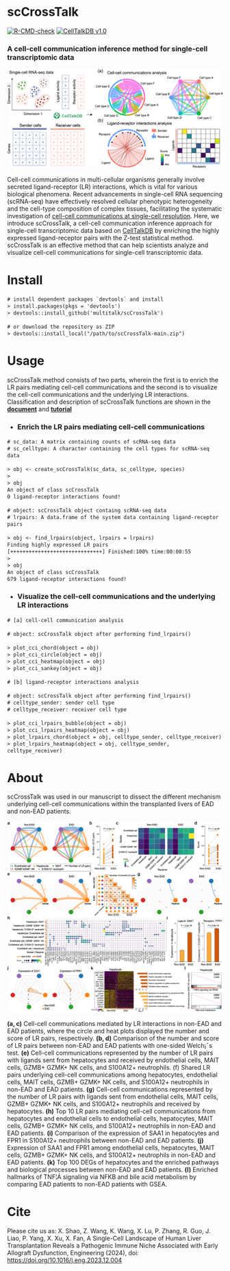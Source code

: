 # scCrossTalk
[![R-CMD-check](https://img.shields.io/badge/R--CMD--check-passing-brightgreen?logo=github)](https://github.com/multitalk/scCrossTalk/actions) [![CellTalkDB v1.0](https://img.shields.io/badge/CellTalkDB-v1.0-yellow)](http://tcm.zju.edu.cn/celltalkdb/)

### A cell-cell communication inference method for single-cell transcriptomic data

<img src='https://github.com/multitalk/scCrossTalk/blob/main/img/github.png'>

Cell-cell communications in multi-cellular organisms generally involve secreted ligand-receptor (LR) interactions, which is vital for various biological phenomena. Recent advancements in single-cell RNA sequencing (scRNA-seq) have effectively resolved cellular phenotypic heterogeneity and the cell-type composition of complex tissues, facilitating the systematic investigation of [cell-cell communications at single-cell resolution](https://pubmed.ncbi.nlm.nih.gov/32435978/). Here, we introduce scCrossTalk, a  cell-cell communication inference approach for single-cell transcriptomic data based on [CellTalkDB](https://pubmed.ncbi.nlm.nih.gov/33147626/) by enriching the highly expressed ligand-receptor pairs with the Z-test statistical method. scCrossTalk is an effective method that can help scientists analyze and visualize cell-cell communications for single-cell transcriptomic data.

# Install

```
# install dependent packages `devtools` and install
> install.packages(pkgs = 'devtools')
> devtools::install_github('multitalk/scCrossTalk')

# or download the repository as ZIP
> devtools::install_local("/path/to/scCrossTalk-main.zip")
```

# Usage
scCrossTalk method consists of two parts, wherein the first is to enrich the LR pairs mediating cell-cell communications and the second is to visualize the cell-cell communications and the underlying LR interactions. Classification and description of scCrossTalk functions are shown in the __[document](https://github.com/multitalk/scCrossTalk/blob/main/vignettes/scCrossTalk.pdf)__ and __[tutorial](https://raw.githack.com/multitalk/scCrossTalk/main/vignettes/tutorial.html)__

- ### Enrich the LR pairs mediating cell-cell communications
```
# sc_data: A matrix containing counts of scRNA-seq data
# sc_celltype: A character containing the cell types for scRNA-seq data

> obj <- create_scCrossTalk(sc_data, sc_celltype, species)
> 
> obj
An object of class scCrossTalk
0 ligand-receptor interactions found!

# object: scCrossTalk object containg scRNA-seq data
# lrpairs: A data.frame of the system data containing ligand-receptor pairs

> obj <- find_lrpairs(object, lrpairs = lrpairs)
Finding highly expressed LR pairs
[++++++++++++++++++++++++++++++] Finished:100% time:00:00:55
>
> obj
An object of class scCrossTalk 
679 ligand-receptor interactions found!
```

- ### Visualize the cell-cell communications and the underlying LR interactions
```
# [a] cell-cell communication analysis

# object: scCrossTalk object after performing find_lrpairs()

> plot_cci_chord(object = obj)
> plot_cci_circle(object = obj)
> plot_cci_heatmap(object = obj)
> plot_cci_sankey(object = obj)

# [b] ligand-receptor interactions analysis

# object: scCrossTalk object after performing find_lrpairs()
# celltype_sender: sender cell type
# celltype_receiver: receiver cell type

> plot_cci_lrpairs_bubble(object = obj)
> plot_cci_lrpairs_heatmap(object = obj)
> plot_lrpairs_chord(object = obj, celltype_sender, celltype_receiver)
> plot_lrpairs_heatmap(object = obj, celltype_sender, celltype_receiver)
```

# About
scCrossTalk was used in our manuscript to dissect the different mechanism underlying cell-cell communications within the transplanted livers of EAD and non-EAD patients. 

<img src='https://github.com/multitalk/scCrossTalk/blob/main/img/ccc.png'>

__(a, c)__ Cell-cell communications mediated by LR interactions in non-EAD and EAD patients, where the circle and heat plots displayed the number and score of LR pairs, respectively. __(b, d)__ Comparison of the number and score of LR pairs between non-EAD and EAD patients with one-sided Welch¡¯s test. __(e)__ Cell-cell communications represented by the number of LR pairs with ligands sent from hepatocytes and received by endothelial cells, MAIT cells, GZMB+ GZMK+ NK cells, and S100A12+ neutrophils. (f) Shared LR pairs underlying cell-cell communications among hepatocytes, endothelial cells, MAIT cells, GZMB+ GZMK+ NK cells, and S100A12+ neutrophils in non-EAD and EAD patients. __(g)__ Cell-cell communications represented by the number of LR pairs with ligands sent from endothelial cells, MAIT cells, GZMB+ GZMK+ NK cells, and S100A12+ neutrophils and received by hepatocytes. __(h)__ Top 10 LR pairs mediating cell-cell communications from hepatocytes and endothelial cells to endothelial cells, hepatocytes, MAIT cells, GZMB+ GZMK+ NK cells, and S100A12+ neutrophils in non-EAD and EAD patients. __(i)__ Comparison of the expression of SAA1 in hepatocytes and FPR1 in S100A12+ neutrophils between non-EAD and EAD patients. __(j)__ Expression of SAA1 and FPR1 among endothelial cells, hepatocytes, MAIT cells, GZMB+ GZMK+ NK cells, and S100A12+ neutrophils in non-EAD and EAD patients. __(k)__ Top 100 DEGs of hepatocytes and the enriched pathways and biological processes between non-EAD and EAD patients. __(l)__ Enriched hallmarks of TNF¦Á signaling via NFKB and bile acid metabolism by comparing EAD patients to non-EAD patients with GSEA.

# Cite
Please cite us as: X. Shao, Z. Wang, K. Wang, X. Lu, P. Zhang, R. Guo, J. Liao, P. Yang, X. Xu, X. Fan,
A Single-Cell Landscape of Human Liver Transplantation Reveals a Pathogenic Immune Niche Associated with
Early Allograft Dysfunction, Engineering (2024), doi: https://doi.org/10.1016/j.eng.2023.12.004
